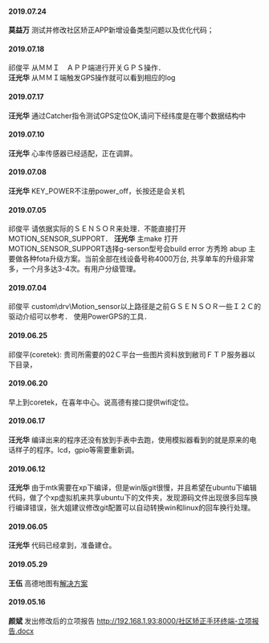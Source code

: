 
#### 2019.07.24
**莫益万**  测试并修改社区矫正APP新增设备类型问题以及优化代码；
#### 2019.07.18
祁俊平  从ＭＭＩ　ＡＰＰ端进行开关ＧＰＳ操作．  
**汪光华**  从ＭＭＩ端触发GPS操作就可以看到相应的log
#### 2019.07.17
**汪光华**  通过Catcher指令测试GPS定位OK,请问下经纬度是在哪个数据结构中
#### 2019.07.10
**汪光华**  心率传感器已经适配，正在调屏。
#### 2019.07.08
**汪光华**  KEY_POWER不注册power_off，长按还是会关机
#### 2019.07.05
祁俊平  请依据实际的ＳＥＮＳＯＲ来处理．不能直接打开MOTION_SENSOR_SUPPORT．
**汪光华**  主make 打开MOTION_SENSOR_SUPPORT选择g-serson型号会build error
方秀玲 abup 主要做各种fota升级方案。当前全部在线设备号称4000万台, 共享单车的升级非常多，一个月多达3-4次。有用户分级管理。
#### 2019.07.04
祁俊平 custom\drv\Motion_sensor以上路径是之前ＧＳＥＮＳＯＲ一些Ｉ２Ｃ的驱动介绍可以参考．
使用PowerGPS的工具．
#### 2019.06.25
祁俊平(coretek): 贵司所需要的02Ｃ平台一些图片资料放到敝司ＦＴＰ服务器以下目录，
#### 2019.06.20
早上到coretek，在喜年中心。说高德有接口提供wifi定位。
#### 2019.06.17
**汪光华**  编译出来的程序还没有放到手表中去跑，使用模拟器看到的就是原来的电话样子的程序。lcd，gpio等需要重新调。
#### 2019.06.12
**汪光华**  由于mtk需要在xp下编译，但是win版git很慢，并且希望在ubuntu下编辑代码，做了个xp虚拟机来共享ubuntu下的文件夹，发现源码文件出现很多回车换行编译错误，张大姐建议修改git配置可以自动转换win和linux的回车换行处理。
#### 2019.06.05
**汪光华**  代码已经拿到，准备建仓。
#### 2019.05.29
**王伍**  高德地图有[解决方案](https://lbs.amap.com/smart/smarthard) 
#### 2019.05.16
**颜斌** 发出修改后的立项报告 http://192.168.1.93:8000/社区矫正手环终端-立项报告.docx  